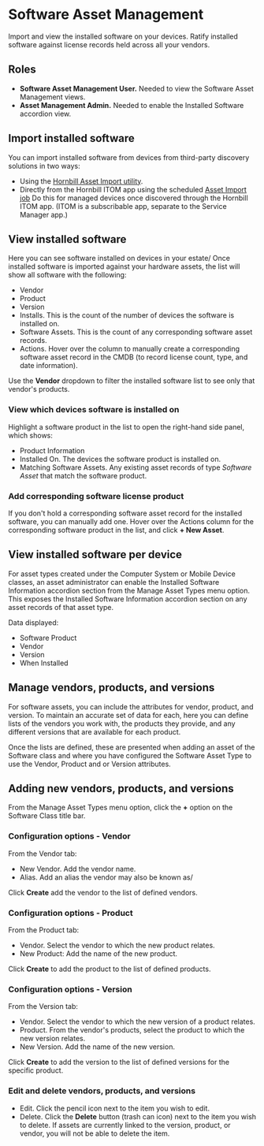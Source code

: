 # Software Asset Management
Import and view the installed software on your devices. Ratify installed software against license records held across all your vendors.

## Roles
* **Software Asset Management User.** Needed to view the Software Asset Management views.
* **Asset Management Admin.** Needed to enable the Installed Software accordion view.


## Import installed software
You can import installed software from devices from third-party discovery solutions in two ways:
* Using the [Hornbill Asset Import utility](/data-imports-guide/assets/overview).
* Directly from the Hornbill ITOM app using the scheduled [Asset Import job](/itom-user-guide/jobs/job-queue#creating-new-jobs)
    Do this for managed devices once discovered through the Hornbill ITOM app. (ITOM is a subscribable app, separate to the Service Manager app.)

## View installed software
Here you can see software installed on devices in your estate/ Once installed software is imported against your hardware assets, the list will show all software with the following:
* Vendor
* Product
* Version
* Installs. This is the count of the number of devices the software is installed on.
* Software Assets. This is the count of any corresponding software asset records.
* Actions. Hover over the column to manually create a corresponding software asset record in the CMDB (to record license count, type, and date information).

Use the **Vendor** dropdown to filter the installed software list to see only that vendor's products.

### View which devices software is installed on
Highlight a software product in the list to open the right-hand side panel, which shows:

* Product Information
* Installed On. The devices the software product is installed on.
* Matching Software Assets. Any existing asset records of type *Software Asset* that match the software product.

### Add corresponding software license product
If you don't hold a corresponding software asset record for the installed software, you can manually add one. Hover over the Actions column for the corresponding software product in the list, and click **+ New Asset**.


## View installed software per device
For asset types created under the Computer System or Mobile Device classes, an asset administrator can enable the Installed Software Information accordion section from the Manage Asset Types menu option. This exposes the Installed Software Information accordion section on any asset records of that asset type.

Data displayed:
* Software Product
* Vendor
* Version
* When Installed

## Manage vendors, products, and versions
For software assets, you can include the attributes for vendor, product, and version. To maintain an accurate set of data for each, here you can define lists of the vendors you work with, the products they provide, and any different versions that are available for each product.

Once the lists are defined, these are presented when adding an asset of the Software class and where you have configured the Software Asset Type to use the Vendor, Product and or Version attributes.

## Adding new vendors, products, and versions
From the Manage Asset Types menu option, click the **+** option on the Software Class title bar.

### Configuration options - Vendor
From the Vendor tab:
* New Vendor. Add the vendor name.
* Alias. Add an alias the vendor may also be known as/

Click **Create** add the vendor to the list of defined vendors.

### Configuration options - Product
From the Product tab:
* Vendor. Select the vendor to which the new product relates.
* New Product: Add the name of the new product.

Click **Create** to add the product to the list of defined products.

### Configuration options - Version
From the Version tab:
* Vendor. Select the vendor to which the new version of a product relates.
* Product. From the vendor's products, select the product to which the new version relates.
* New Version. Add the name of the new version.

Click **Create** to add the version to the list of defined versions for the specific product.


### Edit and delete vendors, products, and versions
* Edit. Click the pencil icon next to the item you wish to edit.
* Delete. Click the **Delete** button (trash can icon) next to the item you wish to delete. If assets are currently linked to the version, product, or vendor, you will not be able to delete the item.

<!-- https://wiki.hornbill.com/index.php?title=Software_Asset_Management -->
<!-- https://wiki.hornbill.com/index.php?title=Manage_Vendors,_Products,_Versions -->